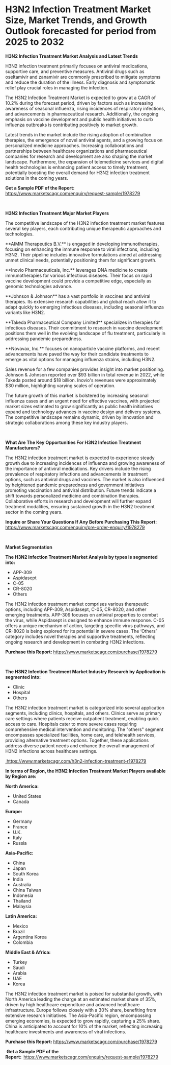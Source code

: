 <p><h1>H3N2 Infection Treatment Market Size, Market Trends, and Growth Outlook forecasted for period from 2025 to 2032</h1></p><p><strong>H3N2 Infection Treatment Market Analysis and Latest Trends</strong></p>
<p><p>H3N2 infection treatment primarily focuses on antiviral medications, supportive care, and preventive measures. Antiviral drugs such as oseltamivir and zanamivir are commonly prescribed to mitigate symptoms and reduce the duration of the illness. Early diagnosis and symptomatic relief play crucial roles in managing the infection. </p><p>The H3N2 Infection Treatment Market is expected to grow at a CAGR of 10.2% during the forecast period, driven by factors such as increasing awareness of seasonal influenza, rising incidences of respiratory infections, and advancements in pharmaceutical research. Additionally, the ongoing emphasis on vaccine development and public health initiatives to curb influenza outbreaks is contributing positively to market growth. </p><p>Latest trends in the market include the rising adoption of combination therapies, the emergence of novel antiviral agents, and a growing focus on personalized medicine approaches. Increasing collaborations and partnerships between healthcare organizations and pharmaceutical companies for research and development are also shaping the market landscape. Furthermore, the expansion of telemedicine services and digital health technologies is enhancing patient access to timely treatment, potentially boosting the overall demand for H3N2 infection treatment solutions in the coming years.</p></p>
<p><strong>Get a Sample PDF of the Report:&nbsp;</strong> <a href="https://www.marketscagr.com/enquiry/request-sample/1978279?utm_campaign=3562&utm_medium=2&utm_source=Github&utm_content=ia&utm_term=13042025&utm_id=h3n2-infection-treatment">https://www.marketscagr.com/enquiry/request-sample/1978279</a></p>
<p>&nbsp;</p>
<p><strong>H3N2 Infection Treatment Major Market Players</strong></p>
<p><p>The competitive landscape of the H3N2 infection treatment market features several key players, each contributing unique therapeutic approaches and technologies.</p><p>**AIMM Therapeutics B.V.** is engaged in developing immunotherapies, focusing on enhancing the immune response to viral infections, including H3N2. Their pipeline includes innovative formulations aimed at addressing unmet clinical needs, potentially positioning them for significant growth.</p><p>**Inovio Pharmaceuticals, Inc.** leverages DNA medicine to create immunotherapies for various infectious diseases. Their focus on rapid vaccine development could provide a competitive edge, especially as genomic technologies advance.</p><p>**Johnson & Johnson** has a vast portfolio in vaccines and antiviral therapies. Its extensive research capabilities and global reach allow it to adapt quickly to emerging infectious diseases, including seasonal influenza variants like H3N2. </p><p>**Takeda Pharmaceutical Company Limited** specializes in therapies for infectious diseases. Their commitment to research in vaccine development positions them well in the evolving landscape of flu treatment, particularly in addressing pandemic preparedness.</p><p>**Novavax, Inc.** focuses on nanoparticle vaccine platforms, and recent advancements have paved the way for their candidate treatments to emerge as vital options for managing influenza strains, including H3N2.</p><p>Sales revenue for a few companies provides insight into market positioning. Johnson & Johnson reported over $93 billion in total revenue in 2022, while Takeda posted around $18 billion. Inovio's revenues were approximately $30 million, highlighting varying scales of operation.</p><p>The future growth of this market is bolstered by increasing seasonal influenza cases and an urgent need for effective vaccines, with projected market sizes estimated to grow significantly as public health initiatives expand and technology advances in vaccine design and delivery systems. The competitive landscape remains dynamic, driven by innovation and strategic collaborations among these key industry players.</p></p>
<p>&nbsp;</p>
<p><strong>What Are The Key Opportunities For H3N2 Infection Treatment Manufacturers?</strong></p>
<p><p>The H3N2 infection treatment market is expected to experience steady growth due to increasing incidences of influenza and growing awareness of the importance of antiviral medications. Key drivers include the rising prevalence of respiratory infections and advancements in treatment options, such as antiviral drugs and vaccines. The market is also influenced by heightened pandemic preparedness and government initiatives promoting vaccination and antiviral distribution. Future trends indicate a shift towards personalized medicine and combination therapies. Collaborative efforts in research and development will further expand treatment modalities, ensuring sustained growth in the H3N2 treatment sector in the coming years.</p></p>
<p><strong>Inquire or Share Your Questions If Any Before Purchasing This Report:</strong> <a href="https://www.marketscagr.com/enquiry/pre-order-enquiry/1978279?utm_campaign=3562&utm_medium=2&utm_source=Github&utm_content=ia&utm_term=13042025&utm_id=h3n2-infection-treatment">https://www.marketscagr.com/enquiry/pre-order-enquiry/1978279</a></p>
<p>&nbsp;</p>
<p><strong>Market Segmentation</strong></p>
<p><strong>The H3N2 Infection Treatment Market Analysis by types is segmented into:</strong></p>
<p><ul><li>APP-309</li><li>Aspidasept</li><li>C-05</li><li>CR-8020</li><li>Others</li></ul></p>
<p><p>The H3N2 infection treatment market comprises various therapeutic options, including APP-309, Aspidasept, C-05, CR-8020, and other emerging treatments. APP-309 focuses on antiviral properties to combat the virus, while Aspidasept is designed to enhance immune response. C-05 offers a unique mechanism of action, targeting specific virus pathways, and CR-8020 is being explored for its potential in severe cases. The ‘Others’ category includes novel therapies and supportive treatments, reflecting ongoing research and development in combating H3N2 infections.</p></p>
<p><strong>Purchase this Report:&nbsp;</strong><a href="https://www.marketscagr.com/purchase/1978279?utm_campaign=3562&utm_medium=2&utm_source=Github&utm_content=ia&utm_term=13042025&utm_id=h3n2-infection-treatment">https://www.marketscagr.com/purchase/1978279</a></p>
<p>&nbsp;</p>
<p><strong>The H3N2 Infection Treatment Market Industry Research by Application is segmented into:</strong></p>
<p><ul><li>Clinic</li><li>Hospital</li><li>Others</li></ul></p>
<p><p>The H3N2 infection treatment market is categorized into several application segments, including clinics, hospitals, and others. Clinics serve as primary care settings where patients receive outpatient treatment, enabling quick access to care. Hospitals cater to more severe cases requiring comprehensive medical intervention and monitoring. The "others" segment encompasses specialized facilities, home care, and telehealth services, providing alternative treatment options. Together, these applications address diverse patient needs and enhance the overall management of H3N2 infections across healthcare settings.</p></p>
<p><a href="https://www.marketscagr.com/h3n2-infection-treatment-r1978279?utm_campaign=3562&utm_medium=2&utm_source=Github&utm_content=ia&utm_term=13042025&utm_id=h3n2-infection-treatment">&nbsp;https://www.marketscagr.com/h3n2-infection-treatment-r1978279</a></p>
<p><strong>In terms of Region, the H3N2 Infection Treatment Market Players available by Region are:</strong></p>
<p>
    <p> <strong> North America: </strong>
        <ul>
            <li>United States</li>
            <li>Canada</li>
        </ul>
        </p> 
    <p> <strong> Europe: </strong>
        <ul>
            <li>Germany</li>
            <li>France</li>
            <li>U.K.</li>
            <li>Italy</li>
            <li>Russia</li>
        </ul>
        </p> 
    <p> <strong> Asia-Pacific: </strong>
        <ul>
            <li>China</li>
            <li>Japan</li>
            <li>South Korea</li>
            <li>India</li>
            <li>Australia</li>
            <li>China Taiwan</li>
            <li>Indonesia</li>
            <li>Thailand</li>
            <li>Malaysia</li>
        </ul>
        </p> 
    <p> <strong> Latin America: </strong>
        <ul>
            <li>Mexico</li>
            <li>Brazil</li>
            <li>Argentina Korea</li>
            <li>Colombia</li>
        </ul>
        </p> 
    <p> <strong> Middle East & Africa: </strong>
        <ul>
            <li>Turkey</li>
            <li>Saudi</li>
            <li>Arabia</li>
            <li>UAE</li>
            <li>Korea</li>
        </ul>
    </p>
    </p>
<p><p>The H3N2 infection treatment market is poised for substantial growth, with North America leading the charge at an estimated market share of 35%, driven by high healthcare expenditure and advanced healthcare infrastructure. Europe follows closely with a 30% share, benefiting from extensive research initiatives. The Asia-Pacific region, encompassing emerging economies, is expected to grow rapidly, capturing a 25% share. China is anticipated to account for 10% of the market, reflecting increasing healthcare investments and awareness of viral infections.</p></p>
<p><strong>Purchase this Report: </strong><a href="https://www.marketscagr.com/purchase/1978279?utm_campaign=3562&utm_medium=2&utm_source=Github&utm_content=ia&utm_term=13042025&utm_id=h3n2-infection-treatment">https://www.marketscagr.com/purchase/1978279</a></p>
<p>&nbsp;<strong>Get a Sample PDF of the Report:&nbsp;&nbsp;</strong><a href="https://www.marketscagr.com/enquiry/request-sample/1978279?utm_campaign=3562&utm_medium=2&utm_source=Github&utm_content=ia&utm_term=13042025&utm_id=h3n2-infection-treatment">https://www.marketscagr.com/enquiry/request-sample/1978279</a></p>
<p><strong></strong></p>
<p><p></p><p></p><p></p></p>